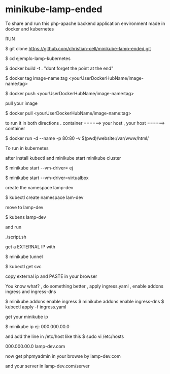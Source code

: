 # minikube-lamp-ended

To share and run this php-apache backend application environment made in docker and kubernetes

RUN

$ git clone https://github.com/christian-cell/minikube-lamp-ended.git

$ cd ejemplo-lamp-kubernetes

$ docker build -t . "dont forget the point at the end"

$ docker tag image-name:tag <yourUserDockerHubName/image-name:tag>

$ docker push <yourUserDockerHubName/image-name:tag>

pull your image

$ docker pull <yourUserDockerHubName/image-name:tag>

to run it in both directions . container ======> your host , your host ======> container

$ docker run -d --name -p 80:80 -v $(pwd)/website:/var/www/html/

To run in kubernetes

after install kubectl and minikube start minikube cluster

$ minikube start --vm-driver= ej

$ minikube start --vm-driver=virtualbox

create the namespace lamp-dev

$ kubectl create namespace lam-dev

move to lamp-dev

$ kubens lamp-dev

and run

./script.sh

get a EXTERNAL IP with

$ minikube tunnel

$ kubectl get svc

copy external ip and PASTE in your browser

You know what? , do something better , apply ingress.yaml , enable addons ingress and ingress-dns

$ minikube addons enable ingress
$ minikube addons enable ingress-dns
$ kubectl apply -f ingress.yaml

get your minikube ip

$ minikube ip
ej: 000.000.00.0

and add the line in /etc/host like this
$ sudo vi /etc/hosts

000.000.00.0 lamp-dev.com

now get phpmyadmin in your browse by 
lamp-dev.com

and your server in
lamp-dev.com/server
